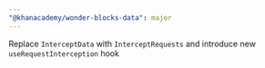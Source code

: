 ```yaml
---
"@khanacademy/wonder-blocks-data": major
---
```


Replace `InterceptData` with `InterceptRequests` and introduce new `useRequestInterception` hook
